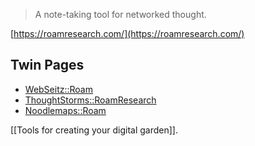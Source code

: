 ---
---

> A note-taking tool for networked thought.

[https://roamresearch.com/](https://roamresearch.com/)

## Twin Pages

- [WebSeitz::Roam](http://webseitz.fluxent.com/wiki/Roam)
- [ThoughtStorms::RoamResearch](http://thoughtstorms.info/view/RoamResearch)
- [Noodlemaps::Roam](https://commonplace.doubleloop.net/20200309195039-roam)

[[Tools for creating your digital garden]].
